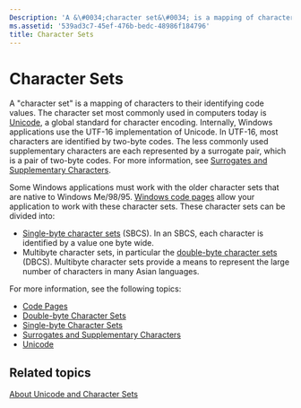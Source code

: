 ```yaml
---
Description: 'A &\#0034;character set&\#0034; is a mapping of characters to their identifying code values.'
ms.assetid: '539ad3c7-45ef-476b-bedc-48986f184796'
title: Character Sets
---
```


# Character Sets

A "character set" is a mapping of characters to their identifying code values. The character set most commonly used in computers today is [Unicode](unicode.md), a global standard for character encoding. Internally, Windows applications use the UTF-16 implementation of Unicode. In UTF-16, most characters are identified by two-byte codes. The less commonly used supplementary characters are each represented by a surrogate pair, which is a pair of two-byte codes. For more information, see [Surrogates and Supplementary Characters](surrogates-and-supplementary-characters.md).

Some Windows applications must work with the older character sets that are native to Windows Me/98/95. [Windows code pages](code-pages.md) allow your application to work with these character sets. These character sets can be divided into:

-   [Single-byte character sets](single-byte-character-sets.md) (SBCS). In an SBCS, each character is identified by a value one byte wide.
-   Multibyte character sets, in particular the [double-byte character sets](double-byte-character-sets.md) (DBCS). Multibyte character sets provide a means to represent the large number of characters in many Asian languages.

For more information, see the following topics:

-   [Code Pages](code-pages.md)
-   [Double-byte Character Sets](double-byte-character-sets.md)
-   [Single-byte Character Sets](single-byte-character-sets.md)
-   [Surrogates and Supplementary Characters](surrogates-and-supplementary-characters.md)
-   [Unicode](unicode.md)

## Related topics

<dl> <dt>

[About Unicode and Character Sets](about-unicode-and-character-sets.md)
</dt> </dl>

 

 



